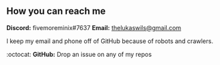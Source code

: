 ## How you can reach me
 **Discord:** fivemoreminix#7637
 **Email:** thelukaswils@gmail.com
 
 I keep my email and phone off of GitHub because of robots and crawlers.
 
 :octocat: **GitHub:** Drop an issue on any of my repos
